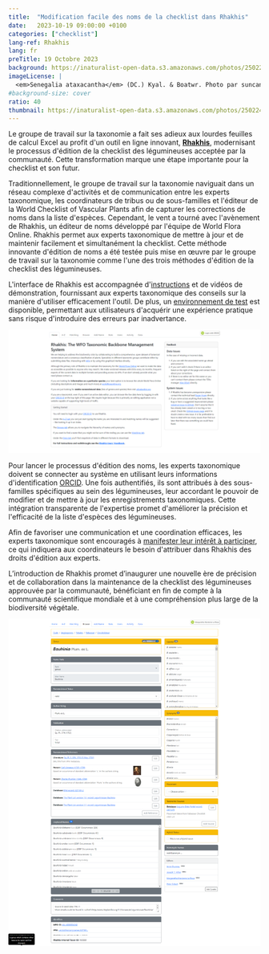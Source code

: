 ```yaml
---
title:  "Modification facile des noms de la checklist dans Rhakhis"
date:   2023-10-19 09:00:00 +0100
categories: ["checklist"]
lang-ref: Rhakhis
lang: fr
preTitle: 19 Octobre 2023
background: https://inaturalist-open-data.s3.amazonaws.com/photos/250224708/original.jpg
imageLicense: |
  <em>Senegalia ataxacantha</em> (DC.) Kyal. & Boatwr. Photo par suncana via [iNaturalist](https://www.gbif.org/occurrence/4011609253)
#background-size: cover
ratio: 40
thumbnail: https://inaturalist-open-data.s3.amazonaws.com/photos/250224708/original.jpg
---
```


Le groupe de travail sur la taxonomie a fait ses adieux aux lourdes feuilles de calcul Excel au profit d'un outil en ligne innovant, [**Rhakhis**](https://list.worldfloraonline.org/rhakhis/ui/), modernisant le processus d'édition de la checklist des légumineuses acceptée par la communauté. Cette transformation marque une étape importante pour la checklist et son futur.  

Traditionnellement, le groupe de travail sur la taxonomie naviguait dans un réseau complexe d'activités et de communication entre les experts taxonomique, les coordinateurs de tribus ou de sous-familles et l'éditeur de la World Checklist of Vascular Plants afin de capturer les corrections de noms dans la liste d'espèces. Cependant, le vent a tourné avec l'avènement de Rhakhis, un éditeur de noms développé par l'équipe de World Flora Online. Rhakhis permet aux experts taxonomique de mettre à jour et de maintenir facilement et simultanément la checklist. Cette méthode innovante d'édition de noms a été testée puis mise en œuvre par le groupe de travail sur la taxonomie comme l'une des trois méthodes d'édition de la checklist des légumineuses.  

L'interface de Rhakhis est accompagnée d'[instructions](https://plant-list-docs.rbge.info/rhakhis/) et de vidéos de démonstration, fournissant aux experts taxonomique des conseils sur la manière d'utiliser efficacement l'outil. De plus, un [environnement de test](https://rhakhis.rbge.info/rhakhis/ui/) est disponible, permettant aux utilisateurs d'acquérir une expérience pratique sans risque d'introduire des erreurs par inadvertance.  

![](/assets/images/WFO-Rhakhis_homepage.png)

Pour lancer le processus d'édition des noms, les experts taxonomique doivent se connecter au système en utilisant leurs informations d'identification [ORCID](https://orcid.org/register). Une fois authentifiés, ils sont attribués à des sous-familles spécifiques au sein des légumineuses, leur accordant le pouvoir de modifier et de mettre à jour les enregistrements taxonomiques. Cette intégration transparente de l'expertise promet d'améliorer la précision et l'efficacité de la liste d'espèces des légumineuses.

Afin de favoriser une communication et une coordination efficaces, les experts taxonomique sont encouragés à [manifester leur intérêt à participer](https://docs.google.com/forms/d/e/1FAIpQLSfCrUgmzIEgNBM6snTl_cTQhiiRloPlUQ0kon2Lj-KIoCY_nA/viewform?usp=sharing), ce qui indiquera aux coordinateurs le besoin d'attribuer dans Rhakhis des droits d'édition aux experts.  

L’introduction de Rhakhis promet d’inaugurer une nouvelle ère de précision et de collaboration dans la maintenance de la checklist des légumineuses approuvée par la communauté, bénéficiant en fin de compte à la communauté scientifique mondiale et à une compréhension plus large de la biodiversité végétale.  

![](/assets/images/WFO-Rhakhis_genusrecord.png)